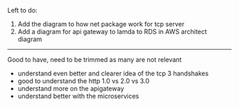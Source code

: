 Left to do:
1. Add the diagram to how net package work for tcp server
2. Add a diagram for api gateway to lamda to RDS in AWS architect diagram


---
Good to have, need to be trimmed as many are not relevant
- understand even better and clearer idea of the tcp 3 handshakes
- good to understand the http 1.0 vs 2.0 vs 3.0
- understand more on the apigateway
- understand better with the microservices

